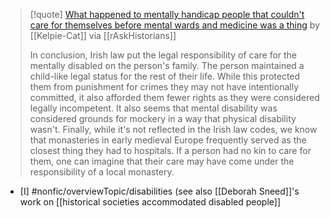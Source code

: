 > [!quote] [What happened to mentally handicap people that couldn't care for themselves before mental wards and medicine was a thing](https://www.reddit.com/r/AskHistorians/comments/qm2jux/what_happened_to_mentally_handicap_people_that/hj7bqs2/?context=3) by [[Kelpie-Cat]] via [[rAskHistorians]]
> 
> In conclusion, Irish law put the legal responsibility of care for the mentally disabled on the person's family. The person maintained a child-like legal status for the rest of their life. While this protected them from punishment for crimes they may not have intentionally committed, it also afforded them fewer rights as they were considered legally incompetent. It also seems that mental disability was considered grounds for mockery in a way that physical disability wasn't. Finally, while it's not reflected in the Irish law codes, we know that monasteries in early medieval Europe frequently served as the closest thing they had to hospitals. If a person had no kin to care for them, one can imagine that their care may have come under the responsibility of a local monastery.

- [I] #nonfic/overviewTopic/disabilities (see also [[Deborah Sneed]]'s work on [[historical societies accommodated disabled people]]